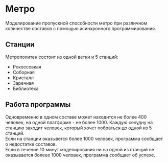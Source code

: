 # Метро

Моделирование пропускной способности метро при различном количестве составов с помощью асинхронного программирования.

## Станции

Метрополитен состоит из одной ветки и 5 станций:
- Рокоссовкая
- Соборная
- Кристалл
- Заречная
- Библиотека

## Работа программы

Одновременно в одном составе может находится не более 400 человек, на одной платформе - не более 1000. Каждую секудну на станцию заходит человек, который хочет побраться до одной из 5 станций.<br>
Если на станции оказывется более 1000 человек, программа сообщает о недостатке составов.<br>
Если в течение 10 минут моделирования ни на одной из станций не оказывается болеее 1000 человек, программа сообщает об успехе.

